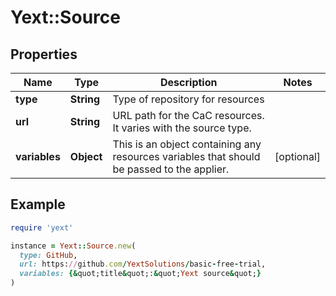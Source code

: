# Yext::Source

## Properties

| Name | Type | Description | Notes |
| ---- | ---- | ----------- | ----- |
| **type** | **String** | Type of repository for resources |  |
| **url** | **String** | URL path for the CaC resources. It varies with the source type. |  |
| **variables** | **Object** | This is an object containing any resources variables that should be passed to the applier. | [optional] |

## Example

```ruby
require 'yext'

instance = Yext::Source.new(
  type: GitHub,
  url: https://github.com/YextSolutions/basic-free-trial,
  variables: {&quot;title&quot;:&quot;Yext source&quot;}
)
```

